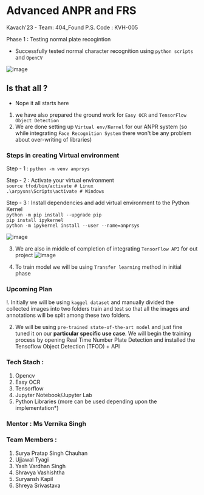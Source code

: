 # Advanced ANPR and FRS
Kavach'23 - Team: 404_Found
P.S. Code : KVH-005 

Phase 1 : Testing normal plate recogintion

- Successfully tested normal character recognition using ``python scripts`` and ``OpenCV`` 

![image](https://user-images.githubusercontent.com/115401171/229342728-6096a82a-a2cf-498d-913c-76fcef446545.png)

## Is that all ?
- Nope it all starts here 
1. we have also prepared the ground work for ``Easy OCR`` and ``TensorFlow Object Detection``
2. We are done setting up ``Virtual env/Kernel`` for our ANPR system (so while integrating ``Face Recognition System`` there won't be any problem about over-writing of libraries)

### Steps in creating Virtual environment
Step - 1 : 
``
python -m venv anprsys
``

Step - 2 : Activate your virtual environment <br>
``
source tfod/bin/activate # Linux
``
<br>
``
.\arpysns\Scripts\activate # Windows 
``

Step - 3 : Install dependencies and add virtual environment to the Python Kernel <br>
``
python -m pip install --upgrade pip
`` <br>
``
pip install ipykernel
`` <br>
``
python -m ipykernel install --user --name=anprsys
``


![image](https://user-images.githubusercontent.com/115401171/229343052-9d0fdfe9-69c0-421c-bd21-3e8211af6de6.png)

3. We are also in middle of completion of integrating ``TensorFlow API`` for out project
![image](https://user-images.githubusercontent.com/115401171/229343093-2c7de05b-72e2-4979-b093-950ccf872dd1.png)

4. To train model we will be using ``Transfer learning`` method in initial phase

### Upcoming Plan
!. Initially we will be using ``kaggel dataset``  and manually divided 
the collected images into two folders 
train and test so that all the images 
and annotations will be split among 
these two folders.

2. We will be using ``pre-trained state-of-the-art model`` 
and just fine tuned it on our <b>particular 
specific use case</b>. 
We will begin the training 
process by opening Real Time Number 
Plate Detection and installed the Tensoflow 
Object Detection (TFOD) + API

### Tech Stach :
1. Opencv
2. Easy OCR
3. Tensorflow
4. Jupyter Notebook/Jupyter Lab
5. Python Libraries
(more can be used depending upon the implementation*)

### Mentor : Ms Vernika Singh

### Team Members : 
1. Surya Pratap Singh Chauhan
2. Ujjawal Tyagi
3. Yash Vardhan Singh
4. Shravya Vashishtha
5. Suryansh Kapil
6. Shreya Srivastava
